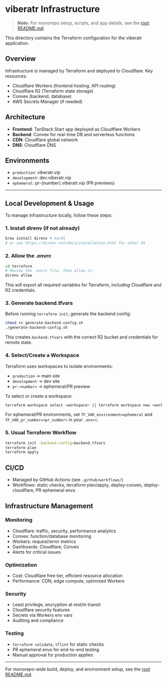 # viberatr Infrastructure

> **Note:** For monorepo setup, scripts, and app details, see the [root README.md](../README.md).

This directory contains the Terraform configuration for the viberatr application.

## Overview

Infrastructure is managed by Terraform and deployed to Cloudflare. Key resources:

- Cloudflare Workers (frontend hosting, API routing)
- Cloudflare R2 (Terraform state storage)
- Convex (backend, database)
- AWS Secrets Manager (if needed)

## Architecture

- **Frontend**: TanStack Start app deployed as Cloudflare Workers
- **Backend**: Convex for real-time DB and serverless functions
- **CDN**: Cloudflare global network
- **DNS**: Cloudflare DNS

## Environments

- `production`: viberatr.vip
- `development`: dev.viberatr.vip
- `ephemeral`: pr-{number}.viberatr.vip (PR previews)

---

## Local Development & Usage

To manage infrastructure locally, follow these steps:

### 1. Install direnv (if not already)

```bash
brew install direnv # macOS
# or see https://direnv.net/docs/installation.html for other OS
```

### 2. Allow the .envrc

```bash
cd terraform
# Review the .envrc file, then allow it:
direnv allow
```

This will export all required variables for Terraform, including Cloudflare and R2 credentials.

### 3. Generate backend.tfvars

Before running `terraform init`, generate the backend config:

```bash
chmod +x generate-backend-config.sh
./generate-backend-config.sh
```

This creates `backend.tfvars` with the correct R2 bucket and credentials for remote state.

### 4. Select/Create a Workspace

Terraform uses workspaces to isolate environments:

- `production` → main site
- `development` → dev site
- `pr-<number>` → ephemeral/PR preview

To select or create a workspace:

```bash
terraform workspace select <workspace> || terraform workspace new <workspace>
```

For ephemeral/PR environments, set `TF_VAR_environment=ephemeral` and `TF_VAR_pr_number=<pr_number>` in your `.envrc`.

### 5. Usual Terraform Workflow

```bash
terraform init -backend-config=backend.tfvars
terraform plan
terraform apply
```

## CI/CD

- Managed by GitHub Actions (see `.github/workflows/`)
- Workflows: static checks, terraform plan/apply, deploy-convex, deploy-cloudflare, PR ephemeral envs

## Infrastructure Management

### Monitoring

- Cloudflare: traffic, security, performance analytics
- Convex: function/database monitoring
- Workers: request/error metrics
- Dashboards: Cloudflare, Convex
- Alerts for critical issues

### Optimization

- Cost: Cloudflare free tier, efficient resource allocation
- Performance: CDN, edge compute, optimized Workers

### Security

- Least privilege, encryption at rest/in transit
- Cloudflare security features
- Secrets via Workers env vars
- Auditing and compliance

### Testing

- `terraform validate`, `tflint` for static checks
- PR ephemeral envs for end-to-end testing
- Manual approval for production applies

---

For monorepo-wide build, deploy, and environment setup, see the [root README.md](../README.md).
